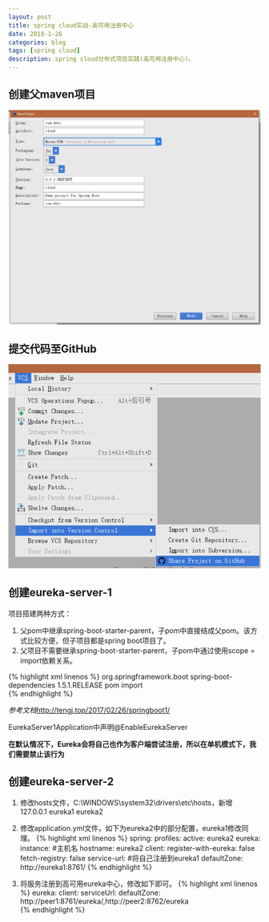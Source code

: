 ```yaml
---
layout: post
title: spring cloud实战-高可用注册中心
date: 2018-1-26
categories: blog
tags: [spring cloud]
description: spring cloud分布式项目实践(高可用注册中心)。
---
```


## 创建父maven项目  
<img src="/img/cloud1-1.png" />

## 提交代码至GitHub
<img src="/img/cloud1-2.png" />

## 创建eureka-server-1
项目搭建两种方式：
1. 父pom中继承spring-boot-starter-parent，子pom中直接结成父pom。该方式比较方便，但子项目都是spring boot项目了。
2. 父项目不需要继承spring-boot-starter-parent，子pom中通过使用scope = import依赖关系。  

{% highlight xml linenos %}
    <dependencyManagement>
         <dependencies>
                <dependency>
                    <!-- Import dependency management from Spring Boot -->
                    <groupId>org.springframework.boot</groupId>
                    <artifactId>spring-boot-dependencies</artifactId>
                    <version>1.5.1.RELEASE</version>
                    <type>pom</type>
                    <scope>import</scope>
                </dependency>   
        </dependencies>
    </dependencyManagement>
{% endhighlight %}

*参考文档*<http://tengj.top/2017/02/26/springboot1/>

EurekaServer1Application中声明@EnableEurekaServer

**在默认情况下，Eureka会将自己也作为客户端尝试注册，所以在单机模式下，我们需要禁止该行为**

## 创建eureka-server-2
1. 修改hosts文件，C:\WINDOWS\system32\drivers\etc\hosts，新增  
127.0.0.1 eureka1 eureka2  
2. 修改application.yml文件，如下为eureka2中的部分配置，eureka1修改同理。
{% highlight xml linenos %}
    spring:
        profiles:
            active: eureka2
    eureka:
        instance:
            #主机名
            hostname: eureka2
        client:
            register-with-eureka: false
            fetch-registry: false
            service-url:
                #将自己注册到eureka1
                defaultZone: http://eureka1:8761/
{% endhighlight %}

3. 将服务注册到高可用eureka中心，修改如下即可。
{% highlight xml linenos %}
eureka:
  client:
    serviceUrl:
      defaultZone: http://peer1:8761/eureka/,http://peer2:8762/eureka  
{% endhighlight %}
